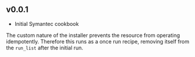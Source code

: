 ## v0.0.1

* Initial Symantec cookbook

The custom nature of the installer prevents the resource from operating
idempotently.  Therefore this runs as a once run recipe, removing itself
from the `run_list` after the initial run.
